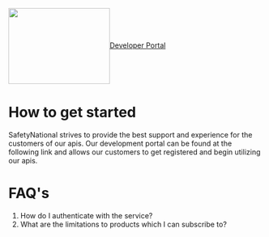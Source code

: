 
<img src="https://github.com/SafetyNationalPublic/apis/wiki/docs/SN_2018_Logo.svg" width="200" height="150" align="center"><a href="https://api-sandbox-cus.developer.azure-api.net/">Developer Portal</a>

# How to get started
SafetyNational strives to provide the best support and experience for the customers of our apis.  Our development portal can be found at the following link and allows our customers to get registered and begin utilizing our apis. 

#  FAQ's

1. How do I authenticate with the service?
2. What are the limitations to products which I can subscribe to?

